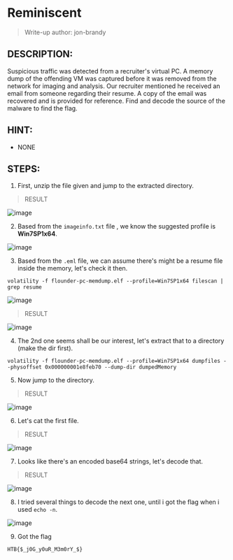 # Reminiscent
> Write-up author: jon-brandy
## DESCRIPTION:
Suspicious traffic was detected from a recruiter's virtual PC. 
A memory dump of the offending VM was captured before it was removed from the network for imaging and analysis. 
Our recruiter mentioned he received an email from someone regarding their resume. 
A copy of the email was recovered and is provided for reference. Find and decode the source of the malware to find the flag.

## HINT:
- NONE

## STEPS:
1. First, unzip the file given and jump to the extracted directory.

> RESULT

![image](https://user-images.githubusercontent.com/70703371/211340551-ec70bb4f-1baa-40f7-ac08-1152a28d3c6b.png)


2. Based from the `imageinfo.txt` file , we know the suggested profile is **Win7SP1x64**.

![image](https://user-images.githubusercontent.com/70703371/211341060-34e7aca9-d816-4262-9a39-95bc68f0e694.png)


3. Based from the `.eml` file, we can assume there's might be a resume file inside the memory, let's check it then.

```
volatility -f flounder-pc-memdump.elf --profile=Win7SP1x64 filescan | grep resume
```

![image](https://user-images.githubusercontent.com/70703371/211341178-572bf843-78f7-4e25-aa0f-d923242cb12d.png)


> RESULT

![image](https://user-images.githubusercontent.com/70703371/211341513-47bf97f3-6664-4f2d-9cf8-e0c0f0257c5e.png)


4. The 2nd one seems shall be our interest, let's extract that to a directory (make the dir first).

```
volatility -f flounder-pc-memdump.elf --profile=Win7SP1x64 dumpfiles --physoffset 0x000000001e8feb70 --dump-dir dumpedMemory
```

5. Now jump to the directory.

> RESULT

![image](https://user-images.githubusercontent.com/70703371/211342572-0e65b01a-a561-44b1-9f84-1b40708ad83f.png)



6. Let's cat the first file.

> RESULT

![image](https://user-images.githubusercontent.com/70703371/211342945-5a52cf48-56ad-45fe-9cd8-a6356d29d68d.png)


7. Looks like there's an encoded base64 strings, let's decode that.

> RESULT

![image](https://user-images.githubusercontent.com/70703371/211345245-aa45374c-dfcd-4f31-8306-abb2c6d24d8d.png)


8. I tried several things to decode the next one, until i got the flag when i used `echo -n`.

![image](https://user-images.githubusercontent.com/70703371/211346055-39c023fa-f642-4e6c-9a1e-ffefca48291c.png)


9. Got the flag

```
HTB{$_j0G_y0uR_M3m0rY_$}
```




